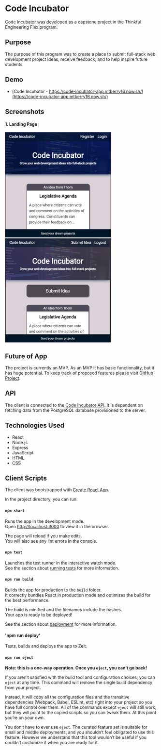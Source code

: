 # Code Incubator

Code Incubator was developed as a capstone project in the Thinkful Engineering Flex program.

## Purpose

The purpose of this program was to create a place to submit full-stack web development project ideas, receive feedback, and to help inspire future students.

## Demo

- [Code Incubator - https://code-incubator-app.mtberry16.now.sh/](https://code-incubator-app.mtberry16.now.sh/)

## Screenshots

#### 1. Landing Page

![Code Incubator Landing page3 - Pre Login](/src/images/homepage-pre-login-sm.png)
![Code Incubator Landing Page - Post Login](/src/images/homepage-post-login-sm.png)

## Future of App

The project is currently an MVP. As an MVP it has basic functionality, but it has huge potential. To keep track of proposed features please visit [GitHub Project](https://github.com/users/Thorn51/projects/2).

## API

The client is connected to the [Code Incubator API](https://github.com/Thorn51/code_incubator_api). It is dependent on fetching data from the PostgreSQL database provisioned to the server.

## Technologies Used

- React
- Node.js
- Express
- JavaScript
- HTML
- CSS

## Client Scripts

The client was bootstrapped with [Create React App](https://github.com/facebook/create-react-app).

In the project directory, you can run:

#### `npm start`

Runs the app in the development mode.<br />
Open [http://localhost:3000](http://localhost:3000) to view it in the browser.

The page will reload if you make edits.<br />
You will also see any lint errors in the console.

#### `npm test`

Launches the test runner in the interactive watch mode.<br />
See the section about [running tests](https://facebook.github.io/create-react-app/docs/running-tests) for more information.

#### `npm run build`

Builds the app for production to the `build` folder.<br />
It correctly bundles React in production mode and optimizes the build for the best performance.

The build is minified and the filenames include the hashes.<br />
Your app is ready to be deployed!

See the section about [deployment](https://facebook.github.io/create-react-app/docs/deployment) for more information.

#### 'npm run deploy'

Tests, builds and deploys the app to Zeit.

#### `npm run eject`

**Note: this is a one-way operation. Once you `eject`, you can’t go back!**

If you aren’t satisfied with the build tool and configuration choices, you can `eject` at any time. This command will remove the single build dependency from your project.

Instead, it will copy all the configuration files and the transitive dependencies (Webpack, Babel, ESLint, etc) right into your project so you have full control over them. All of the commands except `eject` will still work, but they will point to the copied scripts so you can tweak them. At this point you’re on your own.

You don’t have to ever use `eject`. The curated feature set is suitable for small and middle deployments, and you shouldn’t feel obligated to use this feature. However we understand that this tool wouldn’t be useful if you couldn’t customize it when you are ready for it.
